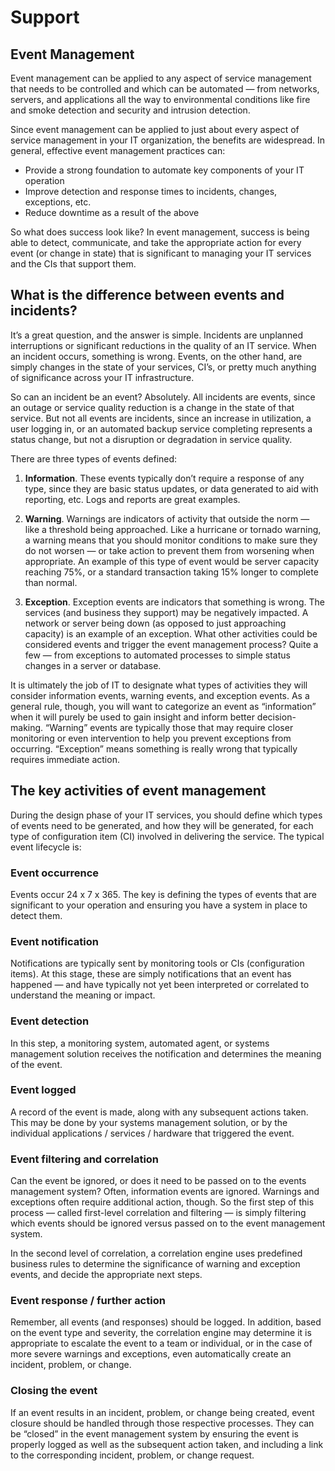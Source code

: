 # Support

## Event Management 
Event management can be applied to any aspect of service management that needs to be controlled and which can be automated — from networks, servers, and applications all the way to environmental conditions like fire and smoke detection and security and intrusion detection.

Since event management can be applied to just about every aspect of service management in your IT organization, the benefits are widespread. In general, effective event management practices can:

*   Provide a strong foundation to automate key components of your IT operation
*   Improve detection and response times to incidents, changes, exceptions, etc.
*   Reduce downtime as a result of the above


So what does success look like? In event management, success is being able to detect, communicate, and take the appropriate action for every event (or change in state) that is significant to managing your IT services and the CIs that support them.

## What is the difference between events and incidents?

It’s a great question, and the answer is simple. Incidents are unplanned interruptions or significant reductions in the quality of an IT service. When an incident occurs, something is wrong. Events, on the other hand, are simply changes in the state of your services, CI’s, or pretty much anything of significance across your IT infrastructure.

So can an incident be an event? Absolutely. All incidents are events, since an outage or service quality reduction is a change in the state of that service. But not all events are incidents, since an increase in utilization, a user logging in, or an automated backup service completing represents a status change, but not a disruption or degradation in service quality.

There are three types of events defined:

1. **Information**. These events typically don’t require a response of any type, since they are basic status updates, or data generated to aid with reporting, etc. Logs and reports are great examples.

2.  **Warning**. Warnings are indicators of activity that outside the norm — like a threshold being approached. Like a hurricane or tornado warning, a warning means that you should monitor conditions to make sure they do not worsen — or take action to prevent them from worsening when appropriate. An example of this type of event would be server capacity reaching 75%, or a standard transaction taking 15% longer to complete than normal.

3.  **Exception**. Exception events are indicators that something is wrong. The services (and business they support) may be negatively impacted. A network or server being down (as opposed to just approaching capacity) is an example of an exception.
What other activities could be considered events and trigger the event management process? Quite a few — from exceptions to automated processes to simple status changes in a server or database. 

It is ultimately the job of IT to designate what types of activities they will consider information events, warning events, and exception events. As a general rule, though, you will want to categorize an event as “information” when it will purely be used to gain insight and inform better decision-making. “Warning” events are typically those that may require closer monitoring or even intervention to help you prevent exceptions from occurring. “Exception” means something is really wrong that typically requires immediate action.


## The key activities of event management

During the design phase of your IT services, you should define which types of events need to be generated, and how they will be generated, for each type of configuration item (CI) involved in delivering the service. The typical event lifecycle is:

### Event occurrence
Events occur 24 x 7 x 365. The key is defining the types of events that are significant to your operation and ensuring you have a system in place to detect them.

### Event notification
Notifications are typically sent by monitoring tools or CIs (configuration items). At this stage, these are simply notifications that an event has happened — and have typically not yet been interpreted or correlated to understand the meaning or impact.

### Event detection
In this step, a monitoring system, automated agent, or systems management solution receives the notification and determines the meaning of the event.

### Event logged
A record of the event is made, along with any subsequent actions taken. This may be done by your systems management solution, or by the individual applications / services / hardware that triggered the event.

### Event filtering and correlation
Can the event be ignored, or does it need to be passed on to the events management system? Often, information events are ignored. Warnings and exceptions often require additional action, though. So the first step of this process — called first-level correlation and filtering — is simply filtering which events should be ignored versus passed on to the event management system.

In the second level of correlation, a correlation engine uses predefined business rules to determine the significance of warning and exception events, and decide the appropriate next steps.

### Event response / further action
Remember, all events (and responses) should be logged. In addition, based on the event type and severity, the correlation engine may determine it is appropriate to escalate the event to a team or individual, or in the case of more severe warnings and exceptions, even automatically create an incident, problem, or change.

### Closing the event
If an event results in an incident, problem, or change being created, event closure should be handled through those respective processes. They can be “closed” in the event management system by ensuring the event is properly logged as well as the subsequent action taken, and including a link to the corresponding incident, problem, or change request.
